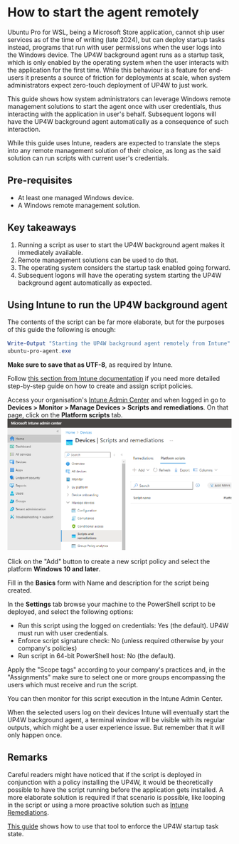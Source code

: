 # How to start the agent remotely

Ubuntu Pro for WSL, being a Microsoft Store application, cannot ship user services as of the time of writing (late
2024), but can deploy startup tasks instead, programs that run with user permissions when the user logs into the
Windows device. The UP4W background agent runs as a startup task, which is only enabled by the
operating system when the user interacts with the application for the first time. While this behaviour is a feature for
end-users it presents a source of friction for deployments at scale, when system administrators expect zero-touch
deployment of UP4W to just work.

This guide shows how system administrators can leverage Windows remote management solutions to start the agent once
with user credentials, thus interacting with the application in user's behalf. Subsequent logons will have the UP4W
background agent automatically as a consequence of such interaction.

While this guide uses Intune, readers are expected to translate the steps into any remote management solution of their
choice, as long as the said solution can run scripts with current user's credentials.

## Pre-requisites

- At least one managed Windows device.
- A Windows remote management solution.

## Key takeaways

1. Running a script as user to start the UP4W background agent makes it immediately available.
2. Remote management solutions can be used to do that.
3. The operating system considers the startup task enabled going forward.
4. Subsequent logons will have the operating system starting the UP4W background agent automatically as expected.

## Using Intune to run the UP4W background agent

The contents of the script can be far more elaborate, but for the purposes of this guide the following is enough:

```powershell
Write-Output "Starting the UP4W background agent remotely from Intune"
ubuntu-pro-agent.exe
```
**Make sure to save that as UTF-8**, as required by Intune.

Follow [this section from Intune documentation](https://learn.microsoft.com/en-us/mem/intune/apps/intune-management-extension#create-a-script-policy-and-assign-it)
if you need more detailed step-by-step guide on how to create and assign script policies.

Access your organisation's [Intune Admin Center](https://intune.microsoft.com) and when logged in go to **Devices > Monitor > Manage Devices > Scripts and remediations**.
On that page, click on the **Platform scripts** tab.
![Platform scripts revealed under Devices > Scripts and remediations](./assets/intune-platform-scripts.png)

Click on the "Add" button to create a new script policy and select the platform **Windows 10 and later**.

Fill in the **Basics** form with Name and description for the script being created.

In the **Settings** tab browse your machine to the PowerShell script to be deployed, and select the following options:
- Run this script using the logged on credentials: Yes (the default). UP4W must run with user credentials.
- Enforce script signature check: No (unless required otherwise by your company's policies)
- Run script in 64-bit PowerShell host: No (the default).

Apply the "Scope tags" according to your company's practices and, in the "Assignments" make sure to select one or more
groups encompassing the users which must receive and run the script.

You can then monitor for this script execution in the Intune Admin Center.

When the selected users log on their devices Intune will eventually start the UP4W background agent, a terminal window
will be visible with its regular outputs, which might be a user experience issue. But remember that it will only happen
once.

## Remarks

Careful readers might have noticed that if the script is deployed in conjunction with a policy installing the UP4W, it
would be theoretically possible to have the script running before the application gets installed. A more elaborate
solution is required if that scenario is possible, like looping in the script or using a more proactive solution such as
[Intune Remediations](https://learn.microsoft.com/en-us/mem/intune/fundamentals/remediations).

[This guide](howto::enforce-with-intune) shows how to use that tool to enforce the UP4W startup task state.

